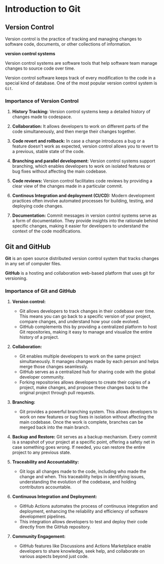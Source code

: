 # Introduction to Git

## Version Control

Version control is the practice of tracking and managing changes to software code, documents, or other collections of information.

**version control systems**

Version control systems are software tools that help software team manage changes to source code over time.

Version control software keeps track of every modification to the code in a special kind of database.
One of the most popular version control system is `Git`.

### Importance of Version Control

1. **History Tracking:** Version control systems keep a detailed history of changes made to codespace.

2. **Collaboration:** It allows developers to work on different parts of the code simultaneously, and then merge their changes together. 

3. **Code revert and rollback:** In case a change introduces a bug or a feature doesn't work as expected, version control allows you to revert to a previous, stable state of the code.

4. **Branching and parallel development:** Version control systems support branching, which enables developers to work on isolated features or bug fixes without affecting the main codebase.

5. **Code reviews:** Version control facilitates code reviews by providing a clear view of the changes made in a particular commit.

6. **Continous Integration and deployment (CI/CD):** Modern development practices often involve automated processes for building, testing, and deploying code changes.

7. **Documentation:** Commit messages in version control systems serve as a form of documentation. They provide insights into the rationale behind specific changes, making it easier for developers to understand the context of the code modifications.

## Git and GitHub

**Git** is an open source distributed version control system that tracks changes in any set of computer files.

**GitHub** is a hosting and collaboration web-based platform that uses git for versioning.

### Importance of Git and GitHub

1. **Version control:** 
    - Git allows developers to track changes in their codebase over time. This means you can go back to a specific version of your project, compare changes, and understand how your code evolved.
    - GitHub complements this by providing a centralized platform to host Git repositories, making it easy to manage and visualize the entire history of a project.

2. **Collaboration:** 
    - Git enables multiple developers to work on the same project simultaneously. It manages changes made by each person and helps merge those changes seamlessly.
    - GitHub serves as a centralized hub for sharing code with the global developer community.
    - Forking repositories allows developers to create their copies of a project, make changes, and propose these changes back to the original project through pull requests.

3. **Branching:**
    - Git provides a powerful branching system. This allows developers to work on new features or bug fixes in isolation without affecting the main codebase. Once the work is complete, branches can be merged back into the main branch.

4. **Backup and Restore:** Git serves as a backup mechanism. Every commit is a snapshot of your project at a specific point, offering a safety net in case something goes wrong. If needed, you can restore the entire project to any previous state.

5. **Traceability and Accountability:** 
    - Git logs all changes made to the code, including who made the change and when. This traceability helps in identifying issues, understanding the evolution of the codebase, and holding contributors accountable.

6. **Continuous Integration and Deployment:**
    - GitHub Actions automates the process of continuous integration and deployment, enhancing the reliability and efficiency of software development pipelines.
    - This integration allows developers to test and deploy their code directly from the GitHub repository.

7. **Community Engagement:**
    - GitHub features like Discussions and Actions Marketplace enable developers to share knowledge, seek help, and collaborate on various aspects beyond just code.


